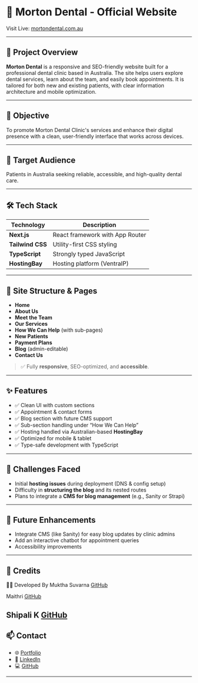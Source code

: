 # 🦷 Morton Dental - Official Website

Visit Live: [mortondental.com.au](http://mortondental.com.au)

---

## 📌 Project Overview

**Morton Dental** is a responsive and SEO-friendly website built for a professional dental clinic based in Australia. The site helps users explore dental services, learn about the team, and easily book appointments. It is tailored for both new and existing patients, with clear information architecture and mobile optimization.

---

## 🎯 Objective

To promote Morton Dental Clinic's services and enhance their digital presence with a clean, user-friendly interface that works across devices.

---

## 👥 Target Audience

Patients in Australia seeking reliable, accessible, and high-quality dental care.

---

## 🛠 Tech Stack

| Technology     | Description                      |
|----------------|----------------------------------|
| **Next.js**    | React framework with App Router  |
| **Tailwind CSS** | Utility-first CSS styling        |
| **TypeScript** | Strongly typed JavaScript        |
| **HostingBay** | Hosting platform (VentraIP)      |

---

## 📂 Site Structure & Pages

- **Home**
- **About Us**
- **Meet the Team**
- **Our Services**
- **How We Can Help** (with sub-pages)
- **New Patients**
- **Payment Plans**
- **Blog** (admin-editable)
- **Contact Us**

> ✅ Fully **responsive**, SEO-optimized, and **accessible**.

---

## ✨ Features

- ✅ Clean UI with custom sections
- ✅ Appointment & contact forms
- ✅ Blog section with future CMS support
- ✅ Sub-section handling under “How We Can Help”
- ✅ Hosting handled via Australian-based **HostingBay**
- ✅ Optimized for mobile & tablet
- ✅ Type-safe development with TypeScript

---

## 🚧 Challenges Faced

- Initial **hosting issues** during deployment (DNS & config setup)
- Difficulty in **structuring the blog** and its nested routes
- Plans to integrate a **CMS for blog management** (e.g., Sanity or Strapi)

---

## 🚀 Future Enhancements

- Integrate CMS (like Sanity) for easy blog updates by clinic admins
- Add an interactive chatbot for appointment queries
- Accessibility improvements

---

## 🤝 Credits

👩‍💻 Developed By
Muktha Suvarna
 [GitHub](https://github.com/Smuktha)

Maithri
 [GitHub](https://github.com/codemy3)

Shipali K
 [GitHub](https://github.com/shipali-k-account)
---

## 📫 Contact

- 🌐 [Portfolio](portfolio-mukthas-projects-7e55e4c8.vercel.app/)
- 🔗 [LinkedIn](https://www.linkedin.com/in/muktha-suvarna12/)
- 💻 [GitHub](https://github.com/Smuktha)

---


